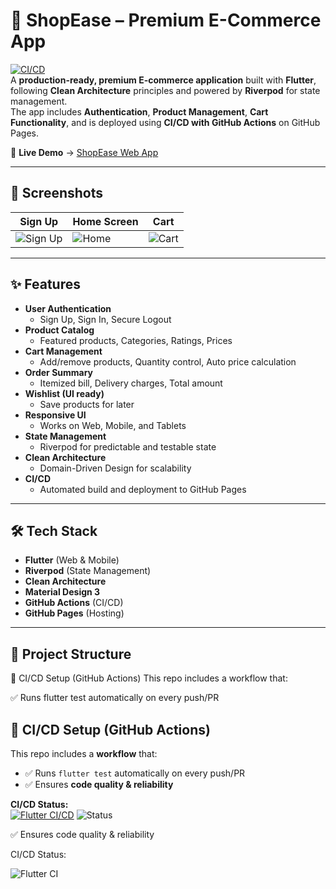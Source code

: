 # 🛒 ShopEase – Premium E-Commerce App

[![CI/CD](https://github.com/seshathri044/E-commerce-Flutter-App/actions/workflows/flutter.yml/badge.svg)](https://github.com/seshathri044/E-commerce-Flutter-App/actions)  
A **production-ready, premium E-commerce application** built with **Flutter**, following **Clean Architecture** principles and powered by **Riverpod** for state management.  
The app includes **Authentication**, **Product Management**, **Cart Functionality**, and is deployed using **CI/CD with GitHub Actions** on GitHub Pages.

🚀 **Live Demo** → [ShopEase Web App](https://seshathri044.github.io/E-commerce-Flutter-App/)

---

## 📸 Screenshots

| Sign Up | Home Screen | Cart |
|---------|-------------|------|
| ![Sign Up](docs/screenshots/signup.png) | ![Home](docs/screenshots/home.png) | ![Cart](docs/screenshots/cart.png) |

---

## ✨ Features

- **User Authentication**
  - Sign Up, Sign In, Secure Logout
- **Product Catalog**
  - Featured products, Categories, Ratings, Prices
- **Cart Management**
  - Add/remove products, Quantity control, Auto price calculation
- **Order Summary**
  - Itemized bill, Delivery charges, Total amount
- **Wishlist (UI ready)**
  - Save products for later
- **Responsive UI**
  - Works on Web, Mobile, and Tablets
- **State Management**
  - Riverpod for predictable and testable state
- **Clean Architecture**
  - Domain-Driven Design for scalability
- **CI/CD**
  - Automated build and deployment to GitHub Pages

---

## 🛠️ Tech Stack

- **Flutter** (Web & Mobile)
- **Riverpod** (State Management)
- **Clean Architecture**
- **Material Design 3**
- **GitHub Actions** (CI/CD)
- **GitHub Pages** (Hosting)

---

## 📂 Project Structure
🚀 CI/CD Setup (GitHub Actions)
This repo includes a workflow that:

✅ Runs flutter test automatically on every push/PR
## 🚀 CI/CD Setup (GitHub Actions)

This repo includes a **workflow** that:

- ✅ Runs `flutter test` automatically on every push/PR  
- ✅ Ensures **code quality & reliability**  

**CI/CD Status:**  
[![Flutter CI/CD](https://github.com/yourusername/shopease-premium/actions/workflows/flutter-ci.yml/badge.svg)](https://github.com/yourusername/shopease-premium/actions/workflows/flutter-ci.yml)
![Status](https://img.shields.io/badge/status-passing-brightgreen?style=for-the-badge&logo=github)


✅ Ensures code quality & reliability

CI/CD Status:

![Flutter CI](https://github.com/seshathri044/E-commerce-Flutter-App/actions/workflows/flutter.yml/badge.svg)


